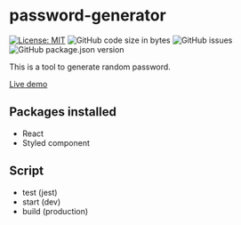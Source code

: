 # password-generator
[![License: MIT](https://img.shields.io/badge/License-MIT-yellow.svg)](https://opensource.org/licenses/MIT)
![GitHub code size in bytes](https://img.shields.io/github/languages/code-size/colomfernando/password-generator)
![GitHub issues](https://img.shields.io/github/issues/colomfernando/password-generator)
![GitHub package.json version](https://img.shields.io/github/package-json/v/colomfernando/password-generator)

This is a tool to generate random password.

[Live demo](https://demo-password-generator.netlify.app/)

## Packages installed

* React
* Styled component
  
## Script

* test (jest)
* start (dev)
* build (production)
